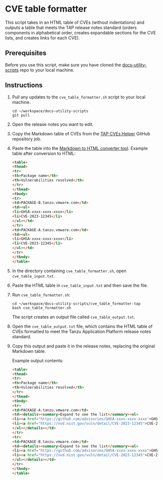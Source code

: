 # CVE table formatter

This script takes in an HTML table of CVEs (without indentations) and outputs a table that
meets the TAP release notes standard (orders components in alphabetical order,
creates expandable sections for the CVE lists, and creates links for each CVE).

## Prerequisites

Before you use this script, make sure you have cloned the [docs-utility-scripts](https://github.com/pivotal-cf-experimental/docs-utility-scripts/) repo to your local machine.

## Instructions

1. Pull any updates to the `cve_table_formatter.sh` script to your local machine.

    ```
    cd ~/workspace/docs-utility-scripts
    git pull
    ```

1. Open the release notes you want to edit.

1. Copy the Markdown table of CVEs from the [TAP CVEs Helper](https://github.gwd.broadcom.net/TNZ/tap-cves-helper/actions) GitHub repository job.

1. Paste the table into the [Markdown to HTML converter tool](https://markdowntohtml.com/).
   Example table after conversion to HTML:

    ```html
    <table>
    <thead>
    <tr>
    <th>Package name</th>
    <th>Vulnerabilities resolved</th>
    </tr>
    </thead>
    <tbody>
    <tr>
    <td>PACKAGE-B.tanzu.vmware.com</td>
    <td><ul>
    <li>GHSA-xxxx-xxxx-xxxx</li>
    <li>CVE-2023-12345</li>
    </ul></td>
    </tr>
    <td>PACKAGE-A.tanzu.vmware.com</td>
    <td><ul>
    <li>GHSA-xxxx-xxxx-xxxx</li>
    <li>CVE-2023-12345</li>
    </ul></td>
    </tr>
    </tbody>
    </table>
    ```

1. In the directory containing `cve_table_formatter.sh`, open `cve_table_input.txt`.

1. Paste the HTML table in `cve_table_input.txt` and then save the file.

1. Run `cve_table_formatter.sh`:

    ```
    cd ~/workspace/docs-utility-scripts/cve_table_formatter-tap
    bash cve_table_formatter.sh
    ```

    The script creates an output file called `cve_table_output.txt`.

1. Open the `cve_table_output.txt` file, which contains the HTML table of CVEs
   formatted to meet the Tanzu Application Platform release notes standard.

1. Copy this output and paste it in the release notes, replacing the original Markdown table.

   Example output contents:

    ```html
    <table>
    <thead>
    <tr>
    <th>Package name</th>
    <th>Vulnerabilities resolved</th>
    </tr>
    </thead>
    <tbody>
    <tr>
    <td>PACKAGE-A.tanzu.vmware.com</td>
    <td><details><summary>Expand to see the list</summary><ul>
    <li><a href="https://github.com/advisories/GHSA-xxxx-xxxx-xxxx">GHSA-xxxx-xxxx-xxxx</a></li>
    <li><a href="https://nvd.nist.gov/vuln/detail/CVE-2023-12345">CVE-2023-12345</a></li>
    </ul></details></td>
    </tr>
    <tr>
    <td>PACKAGE-B.tanzu.vmware.com</td>
    <td><details><summary>Expand to see the list</summary><ul>
    <li><a href="https://github.com/advisories/GHSA-xxxx-xxxx-xxxx">GHSA-xxxx-xxxx-xxxx</a></li>
    <li><a href="https://nvd.nist.gov/vuln/detail/CVE-2023-12345">CVE-2023-12345</a></li>
    </ul></details></td>
    </tr>
    </tbody>
    </table>
    ```

